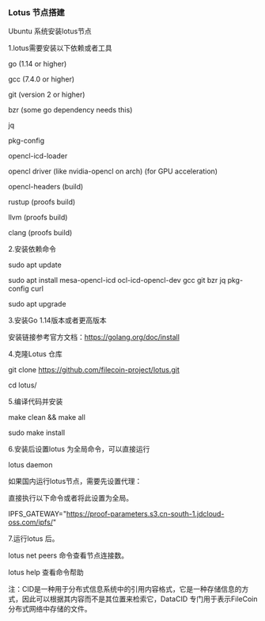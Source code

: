 ### **Lotus 节点搭建**

Ubuntu 系统安装lotus节点

1.lotus需要安装以下依赖或者工具

go (1.14 or higher)

gcc (7.4.0 or higher)

git (version 2 or higher)

bzr (some go dependency needs this)

jq

pkg-config

opencl-icd-loader

opencl driver (like nvidia-opencl on arch) (for GPU acceleration)

opencl-headers (build)

rustup (proofs build)

llvm (proofs build)

clang (proofs build)



2.安装依赖命令

sudo apt update

sudo apt install mesa-opencl-icd ocl-icd-opencl-dev gcc git bzr jq pkg-config curl 

sudo apt upgrade

 

3.安装Go 1.14版本或者更高版本

安装链接参考官方文档：https://golang.org/doc/install

 

4.克隆Lotus 仓库

git clone https://github.com/filecoin-project/lotus.git

cd lotus/

 

5.编译代码并安装

make clean && make all

sudo make install

 

6.安装后设置lotus 为全局命令，可以直接运行

lotus daemon

 

如果国内运行lotus节点，需要先设置代理：

直接执行以下命令或者将此设置为全局。

IPFS_GATEWAY="https://proof-parameters.s3.cn-south-1.jdcloud-oss.com/ipfs/"

 

7.运行lotus 后。 

lotus net peers  命令查看节点连接数。

lotus help 查看命令帮助

 

注：CID是一种用于分布式信息系统中的引用内容格式，它是一种存储信息的方式，因此可以根据其内容而不是其位置来检索它，DataCID 专门用于表示FileCoin分布式网络中存储的文件。